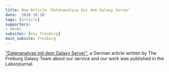 ```yaml
---
title: New Article 'Datenanalyse mit dem Galaxy Server'
date: '2018-10-10'
tags: [article]
supporters:
- denbi
subsites: [eu, freiburg]
main_subsite: freiburg
---
```


["Datenanalyse mit dem Galaxy Server"](https://www.laborjournal.de/rubric/tricks/tricks/trick213.lasso), a German article written by The Freiburg Galaxy Team about our service and our work was published in the Laborjournal. 

